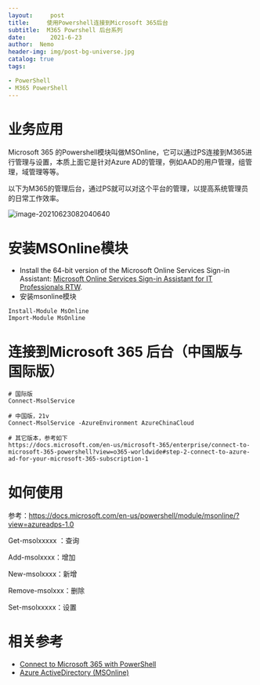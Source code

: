 ```yaml
---
layout:     post
title:     使用Powershell连接到Microsoft 365后台
subtitle:  M365 Powrshell 后台系列
date:       2021-6-23
author:  Nemo
header-img: img/post-bg-universe.jpg
catalog: true
tags:

- PowerShell
- M365 PowerShell
---
```


# 业务应用

Microsoft 365 的Powershell模块叫做MSOnline，它可以通过PS连接到M365进行管理与设置，本质上面它是针对Azure AD的管理，例如AAD的用户管理，组管理，域管理等等。

以下为M365的管理后台，通过PS就可以对这个平台的管理，以提高系统管理员的日常工作效率。

![image-20210623082040640](C:\Users\Nemo\Documents\GitHub\tangx007\img\image-20210623082040640.png)

# 安装MSOnline模块

- Install the 64-bit version of the Microsoft Online Services Sign-in Assistant: [Microsoft Online Services Sign-in Assistant for IT Professionals RTW](https://download.microsoft.com/download/7/1/E/71EF1D05-A42C-4A1F-8162-96494B5E615C/msoidcli_32bit.msi).
- 安装msonline模块

```
Install-Module MsOnline
Import-Module MsOnline
```

# 连接到Microsoft 365 后台（中国版与国际版）

```
# 国际版
Connect-MsolService

# 中国版，21v
Connect-MsolService -AzureEnvironment AzureChinaCloud

# 其它版本，参考如下
https://docs.microsoft.com/en-us/microsoft-365/enterprise/connect-to-microsoft-365-powershell?view=o365-worldwide#step-2-connect-to-azure-ad-for-your-microsoft-365-subscription-1
```

# 如何使用

参考：https://docs.microsoft.com/en-us/powershell/module/msonline/?view=azureadps-1.0

Get-msolxxxxx ：查询

Add-msolxxxx：增加

New-msolxxxx：新增

Remove-msolxxx：删除

Set-msolxxxxx：设置

# 相关参考

- [Connect to Microsoft 365 with PowerShell](https://docs.microsoft.com/en-us/microsoft-365/enterprise/connect-to-microsoft-365-powershell?view=o365-worldwide)
- [Azure ActiveDirectory (MSOnline)](https://docs.microsoft.com/en-us/powershell/azure/active-directory/overview?view=azureadps-1.0&preserve_view=true)





